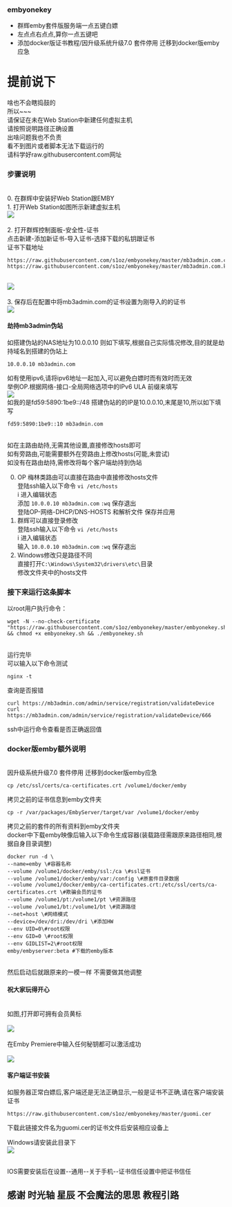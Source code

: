 ### embyonekey

- 群辉emby套件版服务端一点五键白嫖
- 左点点右点点,算你一点五键吧
- 添加docker版证书教程/因升级系统升级7.0 套件停用 迁移到docker版emby应急

# 提前说下
啥也不会瞎捣鼓的
<br/>所以~~~
<br/>请保证在未在Web Station中新建任何虚拟主机
<br/>请按照说明路径正确设置
<br/>出啥问题我也不负责
<br/>看不到图片或者脚本无法下载运行的
<br/>请科学好raw.githubusercontent.com网址

### 步骤说明
<br/>0. 在群辉中安装好Web Station跟EMBY
<br/>1. 打开Web Station如图所示新建虚拟主机
<br><img src="https://github.com/s1oz/embyonekey/blob/master/webstation.png"><br>
<br/>2. 打开群辉控制面板-安全性-证书
<br/>点击新建-添加新证书-导入证书-选择下载的私钥跟证书
<br/>证书下载地址
```
https://raw.githubusercontent.com/s1oz/embyonekey/master/mb3admin.com.cert.pem
https://raw.githubusercontent.com/s1oz/embyonekey/master/mb3admin.com.key.pem
```
<br><img src="https://github.com/s1oz/embyonekey/blob/master/cert0.png"><br>
<br/>3. 保存后在配置中将mb3admin.com的证书设置为刚导入的的证书
<br><img src="https://github.com/s1oz/embyonekey/blob/master/cert1.png"><br>


#### 劫持mb3admin伪站

如搭建伪站的NAS地址为10.0.0.10 则如下填写,根据自己实际情况修改,目的就是劫持域名到搭建的伪站上

    10.0.0.10 mb3admin.com
	
如有使用ipv6,请将ipv6地址一起加入,可以避免白嫖时而有效时而无效
<br/>举例OP.根据网络-接口-全局网络选项中的IPv6 ULA 前缀来填写
<br/>![](https://github.com/s1oz/embyonekey/blob/master/ULA.png)
<br/>如我的是fd59:5890:1be9::/48 搭建伪站的的IP是10.0.0.10,末尾是10,所以如下填写
	
    fd59:5890:1be9::10 mb3admin.com
	
<br/>如在主路由劫持,无需其他设置,直接修改hosts即可
<br/>如有旁路由,可能需要额外在旁路由上修改hosts(可能,未尝试)
<br/>如没有在路由劫持,需修改将每个客户端劫持到伪站

0. OP 梅林类路由可以直接在路由中直接修改hosts文件
<br/>登陆ssh输入以下命令
`vi /etc/hosts`
<br/>i 进入编辑状态
<br/>添加 `10.0.0.10 mb3admin.com`
`:wq` 保存退出
<br/>登陆OP-网络-DHCP/DNS-HOSTS 和解析文件 保存并应用
1. 群辉可以直接登录修改
<br/>登陆ssh输入以下命令
`vi /etc/hosts`
<br/>i 进入编辑状态
<br/>输入 `10.0.0.10 mb3admin.com`
`:wq` 保存退出
2. Windows修改只是路径不同
<br/>直接打开`C:\Windows\System32\drivers\etc\`目录
<br/>修改文件夹中的hosts文件
	
### 接下来运行这条脚本


以root用户执行命令：<br/>
</p><pre><code>wget -N --no-check-certificate "https://raw.githubusercontent.com/s1oz/embyonekey/master/embyonekey.sh" && chmod +x embyonekey.sh && ./embyonekey.sh</code></pre>

<br/>运行完毕
<br/>可以输入以下命令测试
```
nginx -t
```
查询是否报错

```
curl https://mb3admin.com/admin/service/registration/validateDevice
curl https://mb3admin.com/admin/service/registration/validateDevice/666
```
ssh中运行命令查看是否正确返回值

### docker版emby额外说明
<br/>因升级系统升级7.0 套件停用 迁移到docker版emby应急
```
cp /etc/ssl/certs/ca-certificates.crt /volume1/docker/emby

```
拷贝之前的证书信息到emby文件夹
```
cp -r /var/packages/EmbyServer/target/var /volume1/docker/emby
```
拷贝之前的套件的所有资料到emby文件夹
<br/>docker中下载emby映像后输入以下命令生成容器(装载路径需跟原来路径相同,根据自身目录调整)
```
docker run -d \
--name=emby \#容器名称
--volume /volume1/docker/emby/ssl:/ca \#ssl证书
--volume /volume1/docker/emby/var:/config \#原套件目录数据
--volume /volume1/docker/emby/ca-certificates.crt:/etc/ssl/certs/ca-certificates.crt \#欺骗会员的证书
--volume /volume1/pt:/volume1/pt \#资源路径
--volume /volume1/bt:/volume1/bt \#资源路径
--net=host \#网络模式
--device=/dev/dri:/dev/dri \#添加HW
--env UID=0\#root权限
--env GID=0 \#root权限
--env GIDLIST=2\#root权限
emby/embyserver:beta #下载的emby版本
```
<br/>然后启动后就跟原来的一模一样 不需要做其他调整
#### 祝大家玩得开心

<br/>如图,打开即可拥有会员黄标
<br/>
<br/>![](https://github.com/s1oz/embyonekey/blob/master/ko.png)
<br/>
<br/>在Emby Premiere中输入任何秘钥都可以激活成功
<br/>
<br/>![](https://github.com/s1oz/embyonekey/blob/master/ko1.png)

#### 客户端证书安装
如服务器正常白嫖后,客户端还是无法正确显示,一般是证书不正确,请在客户端安装证书
```
https://raw.githubusercontent.com/s1oz/embyonekey/master/guomi.cer 
```
下载此链接文件名为guomi.cer的证书文件后安装相应设备上

Windows请安装此目录下
<br/>![](https://github.com/s1oz/embyonekey/blob/master/window.png)

<br/>IOS需要安装后在设置--通用--关于手机--证书信任设置中把证书信任


## 感谢 时光轴 星辰 不会魔法的思思 教程引路
